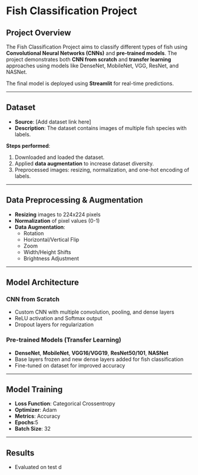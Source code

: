 # Fish Classification Project

## Project Overview
The Fish Classification Project aims to classify different types of fish using **Convolutional Neural Networks (CNNs)** and **pre-trained models**. The project demonstrates both **CNN from scratch** and **transfer learning** approaches using models like DenseNet, MobileNet, VGG, ResNet, and NASNet.  

The final model is deployed using **Streamlit** for real-time predictions.

---

## Dataset
- **Source**: [Add dataset link here]  
- **Description**: The dataset contains images of multiple fish species with labels.  

**Steps performed**:
1. Downloaded and loaded the dataset.  
2. Applied **data augmentation** to increase dataset diversity.  
3. Preprocessed images: resizing, normalization, and one-hot encoding of labels.

---

## Data Preprocessing & Augmentation
- **Resizing** images to 224x224 pixels  
- **Normalization** of pixel values (0-1)  
- **Data Augmentation**:
  - Rotation
  - Horizontal/Vertical Flip
  - Zoom
  - Width/Height Shifts
  - Brightness Adjustment  

---

## Model Architecture

### CNN from Scratch
- Custom CNN with multiple convolution, pooling, and dense layers  
- ReLU activation and Softmax output  
- Dropout layers for regularization  

### Pre-trained Models (Transfer Learning)
- **DenseNet**, **MobileNet**, **VGG16/VGG19**, **ResNet50/101**, **NASNet**  
- Base layers frozen and new dense layers added for fish classification  
- Fine-tuned on dataset for improved accuracy  

---

## Model Training
- **Loss Function**: Categorical Crossentropy  
- **Optimizer**: Adam  
- **Metrics**: Accuracy  
- **Epochs**:5 
- **Batch Size**: 32

---

## Results
- Evaluated on test d

